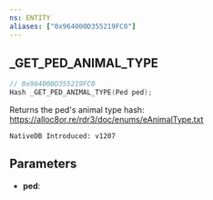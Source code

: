 ```yaml
---
ns: ENTITY
aliases: ["0x964000D355219FC0"]
---
```

## _GET_PED_ANIMAL_TYPE

```c
// 0x964000D355219FC0
Hash _GET_PED_ANIMAL_TYPE(Ped ped);
```

Returns the ped's animal type hash: https://alloc8or.re/rdr3/doc/enums/eAnimalType.txt

```
NativeDB Introduced: v1207
```

## Parameters
* **ped**:
